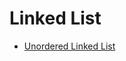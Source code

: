 Linked List
===========

  * [Unordered Linked List](https://github.com/lucianlature/data-structures/tree/master/examples/linkedlist/unordered.md)
